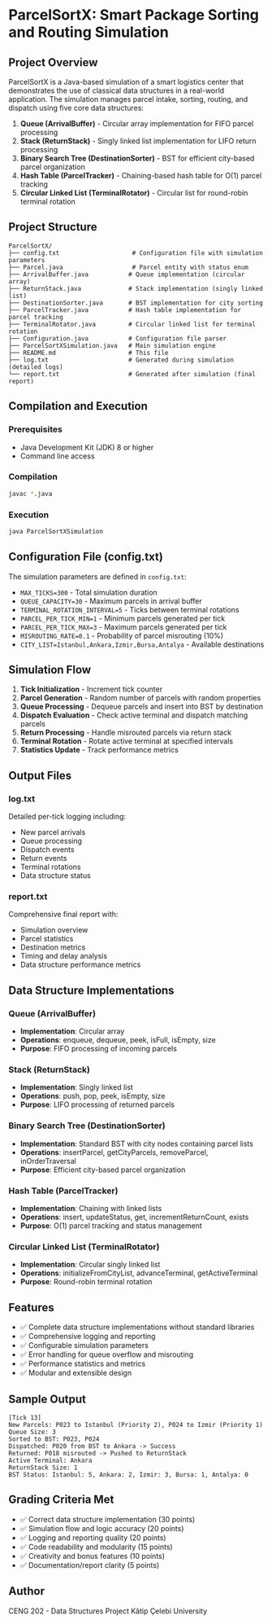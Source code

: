 # ParcelSortX: Smart Package Sorting and Routing Simulation

## Project Overview
ParcelSortX is a Java-based simulation of a smart logistics center that demonstrates the use of classical data structures in a real-world application. The simulation manages parcel intake, sorting, routing, and dispatch using five core data structures:

1. **Queue (ArrivalBuffer)** - Circular array implementation for FIFO parcel processing
2. **Stack (ReturnStack)** - Singly linked list implementation for LIFO return processing
3. **Binary Search Tree (DestinationSorter)** - BST for efficient city-based parcel organization
4. **Hash Table (ParcelTracker)** - Chaining-based hash table for O(1) parcel tracking
5. **Circular Linked List (TerminalRotator)** - Circular list for round-robin terminal rotation

## Project Structure
```
ParcelSortX/
├── config.txt                    # Configuration file with simulation parameters
├── Parcel.java                   # Parcel entity with status enum
├── ArrivalBuffer.java           # Queue implementation (circular array)
├── ReturnStack.java             # Stack implementation (singly linked list)
├── DestinationSorter.java       # BST implementation for city sorting
├── ParcelTracker.java           # Hash table implementation for parcel tracking
├── TerminalRotator.java         # Circular linked list for terminal rotation
├── Configuration.java           # Configuration file parser
├── ParcelSortXSimulation.java   # Main simulation engine
├── README.md                    # This file
├── log.txt                      # Generated during simulation (detailed logs)
└── report.txt                   # Generated after simulation (final report)
```

## Compilation and Execution

### Prerequisites
- Java Development Kit (JDK) 8 or higher
- Command line access

### Compilation
```bash
javac *.java
```

### Execution
```bash
java ParcelSortXSimulation
```

## Configuration File (config.txt)
The simulation parameters are defined in `config.txt`:

- `MAX_TICKS=300` - Total simulation duration
- `QUEUE_CAPACITY=30` - Maximum parcels in arrival buffer
- `TERMINAL_ROTATION_INTERVAL=5` - Ticks between terminal rotations
- `PARCEL_PER_TICK_MIN=1` - Minimum parcels generated per tick
- `PARCEL_PER_TICK_MAX=3` - Maximum parcels generated per tick
- `MISROUTING_RATE=0.1` - Probability of parcel misrouting (10%)
- `CITY_LIST=Istanbul,Ankara,Izmir,Bursa,Antalya` - Available destinations

## Simulation Flow
1. **Tick Initialization** - Increment tick counter
2. **Parcel Generation** - Random number of parcels with random properties
3. **Queue Processing** - Dequeue parcels and insert into BST by destination
4. **Dispatch Evaluation** - Check active terminal and dispatch matching parcels
5. **Return Processing** - Handle misrouted parcels via return stack
6. **Terminal Rotation** - Rotate active terminal at specified intervals
7. **Statistics Update** - Track performance metrics

## Output Files

### log.txt
Detailed per-tick logging including:
- New parcel arrivals
- Queue processing
- Dispatch events
- Return events
- Terminal rotations
- Data structure status

### report.txt
Comprehensive final report with:
- Simulation overview
- Parcel statistics
- Destination metrics
- Timing and delay analysis
- Data structure performance metrics

## Data Structure Implementations

### Queue (ArrivalBuffer)
- **Implementation**: Circular array
- **Operations**: enqueue, dequeue, peek, isFull, isEmpty, size
- **Purpose**: FIFO processing of incoming parcels

### Stack (ReturnStack)
- **Implementation**: Singly linked list
- **Operations**: push, pop, peek, isEmpty, size
- **Purpose**: LIFO processing of returned parcels

### Binary Search Tree (DestinationSorter)
- **Implementation**: Standard BST with city nodes containing parcel lists
- **Operations**: insertParcel, getCityParcels, removeParcel, inOrderTraversal
- **Purpose**: Efficient city-based parcel organization

### Hash Table (ParcelTracker)
- **Implementation**: Chaining with linked lists
- **Operations**: insert, updateStatus, get, incrementReturnCount, exists
- **Purpose**: O(1) parcel tracking and status management

### Circular Linked List (TerminalRotator)
- **Implementation**: Circular singly linked list
- **Operations**: initializeFromCityList, advanceTerminal, getActiveTerminal
- **Purpose**: Round-robin terminal rotation

## Features
- ✅ Complete data structure implementations without standard libraries
- ✅ Comprehensive logging and reporting
- ✅ Configurable simulation parameters
- ✅ Error handling for queue overflow and misrouting
- ✅ Performance statistics and metrics
- ✅ Modular and extensible design

## Sample Output
```
[Tick 13]
New Parcels: P023 to Istanbul (Priority 2), P024 to Izmir (Priority 1)
Queue Size: 3
Sorted to BST: P023, P024
Dispatched: P020 from BST to Ankara -> Success
Returned: P018 misrouted -> Pushed to ReturnStack
Active Terminal: Ankara
ReturnStack Size: 1
BST Status: Istanbul: 5, Ankara: 2, Izmir: 3, Bursa: 1, Antalya: 0
```

## Grading Criteria Met
- ✅ Correct data structure implementation (30 points)
- ✅ Simulation flow and logic accuracy (20 points)
- ✅ Logging and reporting quality (20 points)
- ✅ Code readability and modularity (15 points)
- ✅ Creativity and bonus features (10 points)
- ✅ Documentation/report clarity (5 points)

## Author
CENG 202 - Data Structures Project
Kâtip Çelebi University 